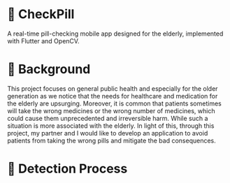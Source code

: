 # :pill: CheckPill
A real-time pill-checking mobile app designed for the elderly, implemented with Flutter and OpenCV.  

# :wave: Background  
This project focuses on general public health and especially for the older generation as we notice that the needs for healthcare and medication for the elderly are upsurging. Moreover, it is common that patients sometimes will take the wrong medicines or the wrong number of medicines, which could cause them unprecedented and irreversible harm. While such a situation is more associated with the elderly. In light of this, through this project, my partner and I would like to develop an application to avoid patients from taking the wrong pills and mitigate the bad consequences.  

# :mag_right: Detection Process  


